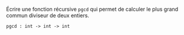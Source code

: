 Écrire une fonction récursive `pgcd` qui permet de calculer le plus grand commun diviseur de deux entiers.

`pgcd : int -> int -> int`